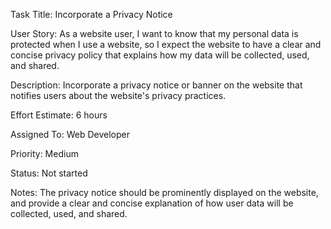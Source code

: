 Task Title: Incorporate a Privacy Notice

User Story: As a website user, I want to know that my personal data is protected when I use a website, so I expect the 
website to have a clear and concise privacy policy that explains how my data will be collected, used, and shared. 

Description: Incorporate a privacy notice or banner on the website that notifies users about the website's privacy 
practices. 

Effort Estimate: 6 hours

Assigned To: Web Developer

Priority: Medium

Status: Not started

Notes: The privacy notice should be prominently displayed on the website, and provide a clear and concise explanation of
how user data will be collected, used, and shared.
